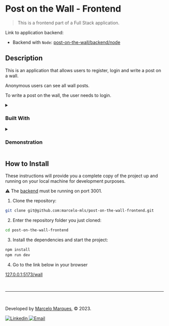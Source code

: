 # Post on the Wall - Frontend
> This is a frontend part of a Full Stack application.

Link to application backend:
- Backend with `Node`: [post-on-the-wall/backend/node](https://github.com/marcelo-mls/post-on-the-wall-backend)


## Description

This is an application that allows users to register, login and write a post on a wall.

Anonymous users can see all wall posts.

To write a post on the wall, the user needs to login.

<details>
  <summary>
  
  ### Built With
  </summary>
  
  For the development of this app was chosen [`React`](https://react.dev/), [`Styled Components`](https://styled-components.com/) and [`Material UI`](https://mui.com/material-ui/getting-started/overview/). Combining these three features makes it easy to build efficient front-end apps with a consistent, modern look and feel.
  
  <img height="60" align="left" src="https://raw.githubusercontent.com/devicons/devicon/master/icons/react/react-original.svg">
  <p align="rigth">React is a popular and widely used JavaScript library known for its flexibility, modularity and efficiency. React lets you easily create reusable UI components.</p>

  <img height="60" align="left" src="https://styled-components.com/logo.png">
  <p align="rigth">Styled Components is a library that lets you write CSS code directly in JavaScript files. It also allows for greater flexibility and modularity in styling, as well as easier customization of styles for different components with dynamic styling resources, making it a powerful tool for styling React applications.</p>

  <img height="45" align="left" src="https://seeklogo.com/images/M/material-ui-logo-5BDCB9BA8F-seeklogo.com.png">
  <p align="rigth">Material UI provides pre-built UI components and styling based on Google's Material Design guidelines. Using Material UI can help speed up development time by providing a consistent, easy-to-use set of UI components.</p>
  
  
</details>

<details>
  <summary>
  
  ### Demonstration
  </summary>
  
  - #### Guest view
  ![Guest view](https://user-images.githubusercontent.com/102492818/226949985-6ce05fd8-0dc7-494a-97c9-21d841132d40.png)

  - #### Login/Signup
  https://user-images.githubusercontent.com/102492818/226954914-a61bbcb8-246a-40d8-b18f-c26d79b9c572.mp4

  - #### Authed user view
  https://user-images.githubusercontent.com/102492818/226956434-7454fd2b-f9fc-46ee-9fc7-611a54b9b314.mp4
</details>

## How to Install

These instructions will provide you a complete copy of the project up and running on your local machine for development purposes.

:warning: The [backend](https://github.com/marcelo-mls/post-on-the-wall-backend) must be running on port 3001.


1. Clone the repository:
```sh
git clone git@github.com:marcelo-mls/post-on-the-wall-frontend.git
```

2. Enter the repository folder you just cloned:
```sh
cd post-on-the-wall-frontend
```

3. Install the dependencies and start the project:
```sh
npm install
npm run dev
```
4. Go to the link below in your browser

[127.0.0.1:5173/wall](http://127.0.0.1:5173/wall)

<br />

---

<br />

Developed by [Marcelo Marques](https://www.linkedin.com/in/marcelo-mls/), © 2023.

<div>
  <a href = "https://www.linkedin.com/in/marcelo-mls/">
    <img src="https://img.shields.io/badge/LinkedIn-0077B5?style=for-the-badge&logo=linkedin&logoColor=white" alt="Linkedin" />
  </a>
  <a href="mailto:marcelo-mls@hotmail.com" target="_blank">
    <img src="https://img.shields.io/badge/Hotmail-0077B5?style=for-the-badge&logo=gmail&logoColor=white" alt="Email" />
  </a>
</div>


